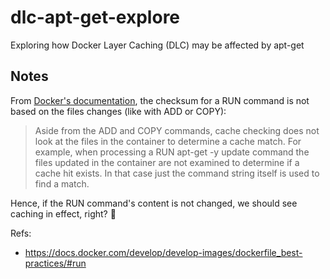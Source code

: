 # dlc-apt-get-explore
Exploring how Docker Layer Caching (DLC) may be affected by apt-get

## Notes

From [Docker's documentation](https://docs.docker.com/develop/develop-images/dockerfile_best-practices/#leverage-build-cache), the checksum for a RUN command is not based on the files changes (like with ADD or COPY):

> Aside from the ADD and COPY commands, cache checking does not look at the files in the container to determine a cache match. For example, when processing a RUN apt-get -y update command the files updated in the container are not examined to determine if a cache hit exists. In that case just the command string itself is used to find a match.


Hence, if the RUN command's content is not changed, we should see caching in effect, right? 🤔

Refs:
- https://docs.docker.com/develop/develop-images/dockerfile_best-practices/#run
